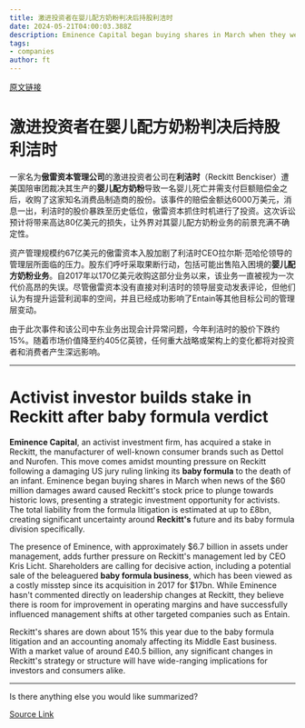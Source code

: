 ```yaml
---
title: 激进投资者在婴儿配方奶粉判决后持股利洁时
date: 2024-05-21T04:00:03.388Z
description: Eminence Capital began buying shares in March when they were hit by a $60mn US damages award
tags: 
- companies
author: ft
---
```


[原文链接](https://ft.com/content/cd039da0-98cb-4472-bcee-b8f7f42ac2d5)

# 激进投资者在婴儿配方奶粉判决后持股**利洁时** 

一家名为**傲雷资本管理公司**的激进投资者公司在**利洁时**（Reckitt Benckiser）遭美国陪审团裁决其生产的**婴儿配方奶粉**导致一名婴儿死亡并需支付巨额赔偿金之后，收购了这家知名消费品制造商的股份。该事件的赔偿金额达6000万美元，消息一出，利洁时的股价暴跌至历史低位，傲雷资本抓住时机进行了投资。这次诉讼预计将带来高达80亿美元的损失，让外界对其婴儿配方奶粉业务的前景充满不确定性。

资产管理规模约67亿美元的傲雷资本入股加剧了利洁时CEO拉尔斯·范哈伦领导的管理层所面临的压力。股东们呼吁采取果断行动，包括可能出售陷入困境的**婴儿配方奶粉业务**。自2017年以170亿美元收购这部分业务以来，该业务一直被视为一次代价高昂的失误。尽管傲雷资本没有直接对利洁时的领导层变动发表评论，但他们认为有提升运营利润率的空间，并且已经成功影响了Entain等其他目标公司的管理层变动。

由于此次事件和该公司中东业务出现会计异常问题，今年利洁时的股价下跌约15%。随着市场价值降至约405亿英镑，任何重大战略或架构上的变化都将对投资者和消费者产生深远影响。

---

# Activist investor builds stake in **Reckitt** after baby formula verdict 

**Eminence Capital**, an activist investment firm, has acquired a stake in Reckitt, the manufacturer of well-known consumer brands such as Dettol and Nurofen. This move comes amidst mounting pressure on Reckitt following a damaging US jury ruling linking its **baby formula** to the death of an infant. Eminence began buying shares in March when news of the $60 million damages award caused Reckitt's stock price to plunge towards historic lows, presenting a strategic investment opportunity for activists. The total liability from the formula litigation is estimated at up to £8bn, creating significant uncertainty around **Reckitt's** future and its baby formula division specifically. 

The presence of Eminence, with approximately $6.7 billion in assets under management, adds further pressure on Reckitt's management led by CEO Kris Licht. Shareholders are calling for decisive action, including a potential sale of the beleaguered **baby formula business**, which has been viewed as a costly misstep since its acquisition in 2017 for $17bn. While Eminence hasn't commented directly on leadership changes at Reckitt, they believe there is room for improvement in operating margins and have successfully influenced management shifts at other targeted companies such as Entain. 

Reckitt's shares are down about 15% this year due to the baby formula litigation and an accounting anomaly affecting its Middle East business. With a market value of around £40.5 billion, any significant changes in Reckitt's strategy or structure will have wide-ranging implications for investors and consumers alike. 

---

Is there anything else you would like summarized?

[Source Link](https://ft.com/content/cd039da0-98cb-4472-bcee-b8f7f42ac2d5)

